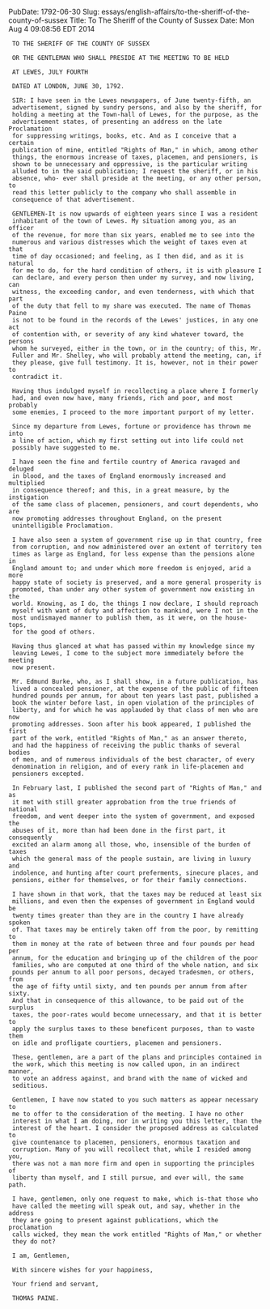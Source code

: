 PubDate: 1792-06-30
Slug: essays/english-affairs/to-the-sheriff-of-the-county-of-sussex
Title: To The Sheriff of the County of Sussex
Date: Mon Aug  4 09:08:56 EDT 2014

     TO THE SHERIFF OF THE COUNTY OF SUSSEX                                   
                                                                              
     OR THE GENTLEMAN WHO SHALL PRESIDE AT THE MEETING TO BE HELD             
                                                                              
     AT LEWES, JULY FOURTH                                                    
                                                                              
     DATED AT LONDON, JUNE 30, 1792.                                          
                                                                              
     SIR: I have seen in the Lewes newspapers, of June twenty-fifth, an       
     advertisement, signed by sundry persons, and also by the sheriff, for    
     holding a meeting at the Town-hall of Lewes, for the purpose, as the     
     advertisement states, of presenting an address on the late Proclamation  
     for suppressing writings, books, etc. And as I conceive that a certain   
     publication of mine, entitled "Rights of Man," in which, among other     
     things, the enormous increase of taxes, placemen, and pensioners, is     
     shown to be unnecessary and oppressive, is the particular writing        
     alluded to in the said publication; I request the sheriff, or in his     
     absence, who- ever shall preside at the meeting, or any other person, to 
     read this letter publicly to the company who shall assemble in           
     consequence of that advertisement.                                       
                                                                              
     GENTLEMEN-It is now upwards of eighteen years since I was a resident     
     inhabitant of the town of Lewes. My situation among you, as an officer   
     of the revenue, for more than six years, enabled me to see into the      
     numerous and various distresses which the weight of taxes even at that   
     time of day occasioned; and feeling, as I then did, and as it is natural 
     for me to do, for the hard condition of others, it is with pleasure I    
     can declare, and every person then under my survey, and now living, can  
     witness, the exceeding candor, and even tenderness, with which that part 
     of the duty that fell to my share was executed. The name of Thomas Paine 
     is not to be found in the records of the Lewes' justices, in any one act 
     of contention with, or severity of any kind whatever toward, the persons 
     whom he surveyed, either in the town, or in the country; of this, Mr.    
     Fuller and Mr. Shelley, who will probably attend the meeting, can, if    
     they please, give full testimony. It is, however, not in their power to  
     contradict it.                                                           
                                                                              
     Having thus indulged myself in recollecting a place where I formerly     
     had, and even now have, many friends, rich and poor, and most probably   
     some enemies, I proceed to the more important purport of my letter.      
                                                                              
     Since my departure from Lewes, fortune or providence has thrown me into  
     a line of action, which my first setting out into life could not         
     possibly have suggested to me.                                           
                                                                              
     I have seen the fine and fertile country of America ravaged and deluged  
     in blood, and the taxes of England enormously increased and multiplied   
     in consequence thereof; and this, in a great measure, by the instigation 
     of the same class of placemen, pensioners, and court dependents, who are 
     now promoting addresses throughout England, on the present               
     unintelligible Proclamation.                                             
                                                                              
     I have also seen a system of government rise up in that country, free    
     from corruption, and now administered over an extent of territory ten    
     times as large as England, for less expense than the pensions alone in   
     England amount to; and under which more freedom is enjoyed, arid a more  
     happy state of society is preserved, and a more general prosperity is    
     promoted, than under any other system of government now existing in the  
     world. Knowing, as I do, the things I now declare, I should reproach     
     myself with want of duty and affection to mankind, were I not in the     
     most undismayed manner to publish them, as it were, on the house-tops,   
     for the good of others.                                                  
                                                                              
     Having thus glanced at what has passed within my knowledge since my      
     leaving Lewes, I come to the subject more immediately before the meeting 
     now present.                                                             
                                                                              
     Mr. Edmund Burke, who, as I shall show, in a future publication, has     
     lived a concealed pensioner, at the expense of the public of fifteen     
     hundred pounds per annum, for about ten years last past, published a     
     book the winter before last, in open violation of the principles of      
     liberty, and for which he was applauded by that class of men who are now 
     promoting addresses. Soon after his book appeared, I published the first 
     part of the work, entitled "Rights of Man," as an answer thereto,        
     and had the happiness of receiving the public thanks of several bodies   
     of men, and of numerous individuals of the best character, of every      
     denomination in religion, and of every rank in life-placemen and         
     pensioners excepted.                                                     
                                                                              
     In February last, I published the second part of "Rights of Man," and as 
     it met with still greater approbation from the true friends of national  
     freedom, and went deeper into the system of government, and exposed the  
     abuses of it, more than had been done in the first part, it consequently 
     excited an alarm among all those, who, insensible of the burden of taxes 
     which the general mass of the people sustain, are living in luxury and   
     indolence, and hunting after court preferments, sinecure places, and     
     pensions, either for themselves, or for their family connections.        
                                                                              
     I have shown in that work, that the taxes may be reduced at least six    
     millions, and even then the expenses of government in England would be   
     twenty times greater than they are in the country I have already spoken  
     of. That taxes may be entirely taken off from the poor, by remitting to  
     them in money at the rate of between three and four pounds per head per  
     annum, for the education and bringing up of the children of the poor     
     families, who are computed at one third of the whole nation, and six     
     pounds per annum to all poor persons, decayed tradesmen, or others, from 
     the age of fifty until sixty, and ten pounds per annum from after sixty. 
     And that in consequence of this allowance, to be paid out of the surplus 
     taxes, the poor-rates would become unnecessary, and that it is better to 
     apply the surplus taxes to these beneficent purposes, than to waste them 
     on idle and profligate courtiers, placemen and pensioners.               
                                                                              
     These, gentlemen, are a part of the plans and principles contained in    
     the work, which this meeting is now called upon, in an indirect manner,  
     to vote an address against, and brand with the name of wicked and        
     seditious.                                                               
                                                                              
     Gentlemen, I have now stated to you such matters as appear necessary to  
     me to offer to the consideration of the meeting. I have no other         
     interest in what I am doing, nor in writing you this letter, than the    
     interest of the heart. I consider the proposed address as calculated to  
     give countenance to placemen, pensioners, enormous taxation and          
     corruption. Many of you will recollect that, while I resided among you,  
     there was not a man more firm and open in supporting the principles of   
     liberty than myself, and I still pursue, and ever will, the same path.   
                                                                              
     I have, gentlemen, only one request to make, which is-that those who     
     have called the meeting will speak out, and say, whether in the address  
     they are going to present against publications, which the proclamation   
     calls wicked, they mean the work entitled "Rights of Man," or whether    
     they do not?                                                             
                                                                              
     I am, Gentlemen,                                                         
                                                                              
     With sincere wishes for your happiness,                                  
                                                                              
     Your friend and servant,                                                 
                                                                              
     THOMAS PAINE.                                                            

    
